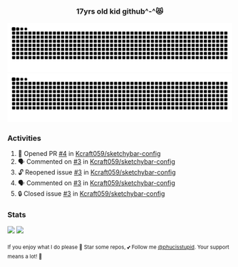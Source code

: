<h3 align="center">17yrs old kid github^-^😻</h3>

![GitHub Contribution Grid Snake (Dark)](https://raw.githubusercontent.com/phucisstupid/phucisstupid/output/catppuccin-mocha.svg#gh-dark-mode-only)
![GitHub Contribution Grid Snake (Light)](https://raw.githubusercontent.com/phucisstupid/phucisstupid/output/github-contribution-grid-snake.svg#gh-light-mode-only)

### Activities

<!--START_SECTION:activity-->
1. 💪 Opened PR [#4](https://github.com/Kcraft059/sketchybar-config/pull/4) in [Kcraft059/sketchybar-config](https://github.com/Kcraft059/sketchybar-config)
2. 🗣 Commented on [#3](https://github.com/Kcraft059/sketchybar-config/issues/3#issuecomment-3226429357) in [Kcraft059/sketchybar-config](https://github.com/Kcraft059/sketchybar-config)
3. 🔓 Reopened issue [#3](https://github.com/Kcraft059/sketchybar-config/issues/3) in [Kcraft059/sketchybar-config](https://github.com/Kcraft059/sketchybar-config)
4. 🗣 Commented on [#3](https://github.com/Kcraft059/sketchybar-config/issues/3#issuecomment-3226421176) in [Kcraft059/sketchybar-config](https://github.com/Kcraft059/sketchybar-config)
5. 🔒 Closed issue [#3](https://github.com/Kcraft059/sketchybar-config/issues/3) in [Kcraft059/sketchybar-config](https://github.com/Kcraft059/sketchybar-config)
<!--END_SECTION:activity-->

### Stats

<div>
  <img width=400 src="https://github-readme-stats.vercel.app/api?username=phucisstupid&show_icons=true&theme=catppuccin_mocha"/>
  <img width=400 src="https://github-readme-stats.vercel.app/api/top-langs?username=phucisstupid&layout=compact&theme=catppuccin_mocha&card_width=395"/>
</div>

<sub>If you enjoy what I do please 🌟 Star some repos, 💕 Follow me [@phucisstupid](https://github.com/phucisstupid). Your support means a lot! 🥰
